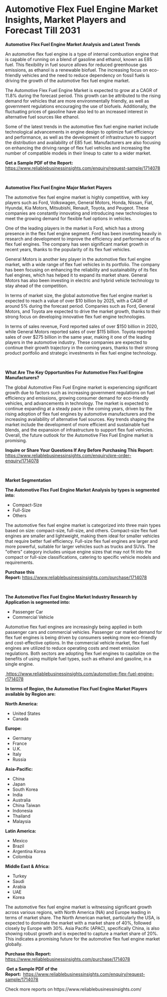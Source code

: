 <p><h1>Automotive Flex Fuel Engine Market Insights, Market Players and Forecast Till 2031</h1></p><p><strong>Automotive Flex Fuel Engine Market Analysis and Latest Trends</strong></p>
<p><p>An automotive flex fuel engine is a type of internal combustion engine that is capable of running on a blend of gasoline and ethanol, known as E85 fuel. This flexibility in fuel source allows for reduced greenhouse gas emissions, as ethanol is a renewable biofuel. The increasing focus on eco-friendly vehicles and the need to reduce dependency on fossil fuels is driving the growth of the automotive flex fuel engine market.</p><p>The Automotive Flex Fuel Engine Market is expected to grow at a CAGR of 11.8% during the forecast period. This growth can be attributed to the rising demand for vehicles that are more environmentally friendly, as well as government regulations encouraging the use of biofuels. Additionally, the fluctuating prices of gasoline have also led to an increased interest in alternative fuel sources like ethanol.</p><p>Some of the latest trends in the automotive flex fuel engine market include technological advancements in engine design to optimize fuel efficiency and performance, as well as the development of infrastructure to support the distribution and availability of E85 fuel. Manufacturers are also focusing on enhancing the driving range of flex fuel vehicles and increasing the number of compatible models in their lineup to cater to a wider market.</p></p>
<p><strong>Get a Sample PDF of the Report:&nbsp;</strong> <a href="https://www.reliablebusinessinsights.com/enquiry/request-sample/1714078">https://www.reliablebusinessinsights.com/enquiry/request-sample/1714078</a></p>
<p>&nbsp;</p>
<p><strong>Automotive Flex Fuel Engine Major Market Players</strong></p>
<p><p>The automotive flex fuel engine market is highly competitive, with key players such as Ford, Volkswagen, General Motors, Honda, Nissan, Fiat, Hyundai, Kia Motors, Mitsubishi, Renault, Toyota, and Peugeot. These companies are constantly innovating and introducing new technologies to meet the growing demand for flexible fuel options in vehicles.</p><p>One of the leading players in the market is Ford, which has a strong presence in the flex fuel engine segment. Ford has been investing heavily in research and development to improve the efficiency and performance of its flex fuel engines. The company has seen significant market growth in recent years, thanks to the popularity of its flex fuel vehicles.</p><p>General Motors is another key player in the automotive flex fuel engine market, with a wide range of flex fuel vehicles in its portfolio. The company has been focusing on enhancing the reliability and sustainability of its flex fuel engines, which has helped it to expand its market share. General Motors has also been investing in electric and hybrid vehicle technology to stay ahead of the competition.</p><p>In terms of market size, the global automotive flex fuel engine market is expected to reach a value of over $10 billion by 2025, with a CAGR of around 5% during the forecast period. Companies such as Ford, General Motors, and Toyota are expected to drive the market growth, thanks to their strong focus on developing innovative flex fuel engine technologies.</p><p>In terms of sales revenue, Ford reported sales of over $150 billion in 2020, while General Motors reported sales of over $115 billion. Toyota reported sales of over $275 billion in the same year, making it one of the leading players in the automotive industry. These companies are expected to continue their growth trajectory in the coming years, thanks to their strong product portfolio and strategic investments in flex fuel engine technology.</p></p>
<p>&nbsp;</p>
<p><strong>What Are The Key Opportunities For Automotive Flex Fuel Engine Manufacturers?</strong></p>
<p><p>The global Automotive Flex Fuel Engine market is experiencing significant growth due to factors such as increasing government regulations on fuel efficiency and emissions, growing consumer demand for eco-friendly vehicles, and advancements in technology. The market is expected to continue expanding at a steady pace in the coming years, driven by the rising adoption of flex fuel engines by automotive manufacturers and the increasing availability of alternative fuel sources. Key trends shaping the market include the development of more efficient and sustainable fuel blends, and the expansion of infrastructure to support flex fuel vehicles. Overall, the future outlook for the Automotive Flex Fuel Engine market is promising.</p></p>
<p><strong>Inquire or Share Your Questions If Any Before Purchasing This Report:</strong> <a href="https://www.reliablebusinessinsights.com/enquiry/pre-order-enquiry/1714078">https://www.reliablebusinessinsights.com/enquiry/pre-order-enquiry/1714078</a></p>
<p>&nbsp;</p>
<p><strong>Market Segmentation</strong></p>
<p><strong>The Automotive Flex Fuel Engine Market Analysis by types is segmented into:</strong></p>
<p><ul><li>Compact-Size</li><li>Full-Size</li><li>Others</li></ul></p>
<p><p>The automotive flex fuel engine market is categorized into three main types based on size: compact-size, full-size, and others. Compact-size flex fuel engines are smaller and lightweight, making them ideal for smaller vehicles that require better fuel efficiency. Full-size flex fuel engines are larger and more powerful, suitable for larger vehicles such as trucks and SUVs. The "others" category includes unique engine sizes that may not fit into the compact or full-size classifications, catering to specific vehicle models and requirements.</p></p>
<p><strong>Purchase this Report:&nbsp;</strong><a href="https://www.reliablebusinessinsights.com/purchase/1714078">https://www.reliablebusinessinsights.com/purchase/1714078</a></p>
<p>&nbsp;</p>
<p><strong>The Automotive Flex Fuel Engine Market Industry Research by Application is segmented into:</strong></p>
<p><ul><li>Passenger Car</li><li>Commercial Vehicle</li></ul></p>
<p><p>Automotive flex fuel engines are increasingly being applied in both passenger cars and commercial vehicles. Passenger car market demand for flex fuel engines is being driven by consumers seeking more eco-friendly and cost-effective options. In the commercial vehicle market, flex fuel engines are utilized to reduce operating costs and meet emission regulations. Both sectors are adopting flex fuel engines to capitalize on the benefits of using multiple fuel types, such as ethanol and gasoline, in a single engine.</p></p>
<p><a href="https://www.reliablebusinessinsights.com/automotive-flex-fuel-engine-r1714078">&nbsp;https://www.reliablebusinessinsights.com/automotive-flex-fuel-engine-r1714078</a></p>
<p><strong>In terms of Region, the Automotive Flex Fuel Engine Market Players available by Region are:</strong></p>
<p>
    <p> <strong> North America: </strong>
        <ul>
            <li>United States</li>
            <li>Canada</li>
        </ul>
        </p> 
    <p> <strong> Europe: </strong>
        <ul>
            <li>Germany</li>
            <li>France</li>
            <li>U.K.</li>
            <li>Italy</li>
            <li>Russia</li>
        </ul>
        </p> 
    <p> <strong> Asia-Pacific: </strong>
        <ul>
            <li>China</li>
            <li>Japan</li>
            <li>South Korea</li>
            <li>India</li>
            <li>Australia</li>
            <li>China Taiwan</li>
            <li>Indonesia</li>
            <li>Thailand</li>
            <li>Malaysia</li>
        </ul>
        </p> 
    <p> <strong> Latin America: </strong>
        <ul>
            <li>Mexico</li>
            <li>Brazil</li>
            <li>Argentina Korea</li>
            <li>Colombia</li>
        </ul>
        </p> 
    <p> <strong> Middle East & Africa: </strong>
        <ul>
            <li>Turkey</li>
            <li>Saudi</li>
            <li>Arabia</li>
            <li>UAE</li>
            <li>Korea</li>
        </ul>
    </p>
    </p>
<p><p>The automotive flex fuel engine market is witnessing significant growth across various regions, with North America (NA) and Europe leading in terms of market share. The North American market, particularly the USA, is expected to dominate the market with a market share of 40%, followed closely by Europe with 30%. Asia Pacific (APAC), specifically China, is also showing robust growth and is expected to capture a market share of 20%. This indicates a promising future for the automotive flex fuel engine market globally.</p></p>
<p><strong>Purchase this Report: </strong><a href="https://www.reliablebusinessinsights.com/purchase/1714078">https://www.reliablebusinessinsights.com/purchase/1714078</a></p>
<p>&nbsp;<strong>Get a Sample PDF of the Report:&nbsp;&nbsp;</strong><a href="https://www.reliablebusinessinsights.com/enquiry/request-sample/1714078">https://www.reliablebusinessinsights.com/enquiry/request-sample/1714078</a></p>
<p><strong></strong></p>
<p>Check more reports on https://www.reliablebusinessinsights.com/</p>